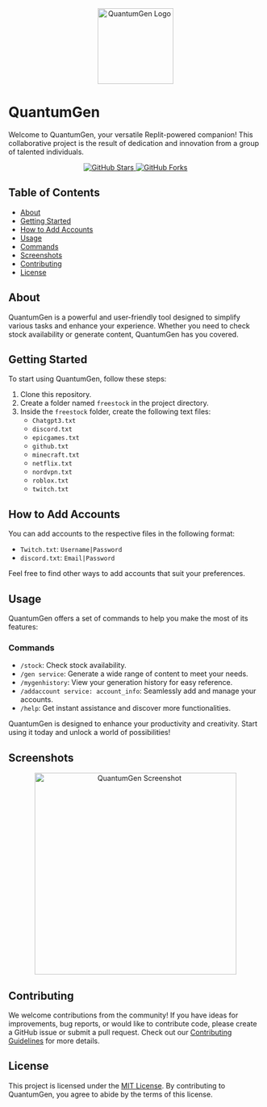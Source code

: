 <div align="center">
  <img src="https://cdn.discordapp.com/attachments/1152488450130452497/1152939469784227963/Adobe_Express_20230917_0452580_1.png" alt="QuantumGen Logo" width="150">
</div>

# QuantumGen

Welcome to QuantumGen, your versatile Replit-powered companion! This collaborative project is the result of dedication and innovation from a group of talented individuals.

<div align="center">
  <a href="https://github.com/DamageCoding/QuantumGen/stargazers">
    <img src="https://img.shields.io/github/stars/DamageCoding/QuantumGen?style=for-the-badge" alt="GitHub Stars">
  </a>
  <a href="https://github.com/DamageCoding/QuantumGen/network">
    <img src="https://img.shields.io/github/forks/DamageCoding/QuantumGen?style=for-the-badge" alt="GitHub Forks">
  </a>
</div>

## Table of Contents
- [About](#about)
- [Getting Started](#getting-started)
- [How to Add Accounts](#how-to-add-accounts)
- [Usage](#usage)
- [Commands](#commands)
- [Screenshots](#screenshots)
- [Contributing](#contributing)
- [License](#license)

## About

QuantumGen is a powerful and user-friendly tool designed to simplify various tasks and enhance your experience. Whether you need to check stock availability or generate content, QuantumGen has you covered.

## Getting Started

To start using QuantumGen, follow these steps:

1. Clone this repository.
2. Create a folder named `freestock` in the project directory.
3. Inside the `freestock` folder, create the following text files:
   - `Chatgpt3.txt`
   - `discord.txt`
   - `epicgames.txt`
   - `github.txt`
   - `minecraft.txt`
   - `netflix.txt`
   - `nordvpn.txt`
   - `roblox.txt`
   - `twitch.txt`

## How to Add Accounts

You can add accounts to the respective files in the following format:

- `Twitch.txt`: `Username|Password`
- `discord.txt`: `Email|Password`

Feel free to find other ways to add accounts that suit your preferences.

## Usage

QuantumGen offers a set of commands to help you make the most of its features:

### Commands

- `/stock`: Check stock availability.
- `/gen service`: Generate a wide range of content to meet your needs.
- `/mygenhistory`: View your generation history for easy reference.
- `/addaccount service: account_info`: Seamlessly add and manage your accounts.
- `/help`: Get instant assistance and discover more functionalities.

QuantumGen is designed to enhance your productivity and creativity. Start using it today and unlock a world of possibilities!

## Screenshots

<div align="center">
  <img src="https://cdn.discordapp.com/attachments/1152488450130452497/1152959161391398922/image.png" alt="QuantumGen Screenshot" width="400">
</div>

## Contributing

We welcome contributions from the community! If you have ideas for improvements, bug reports, or would like to contribute code, please create a GitHub issue or submit a pull request. Check out our [Contributing Guidelines](CONTRIBUTING.md) for more details.

## License

This project is licensed under the [MIT License](LICENSE). By contributing to QuantumGen, you agree to abide by the terms of this license.

